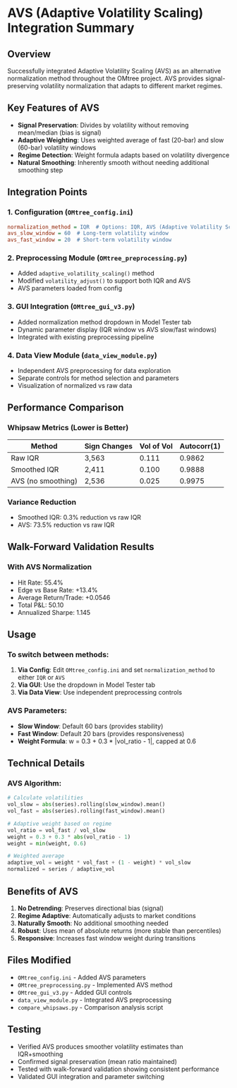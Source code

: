 # AVS (Adaptive Volatility Scaling) Integration Summary

## Overview
Successfully integrated Adaptive Volatility Scaling (AVS) as an alternative normalization method throughout the OMtree project. AVS provides signal-preserving volatility normalization that adapts to different market regimes.

## Key Features of AVS
- **Signal Preservation**: Divides by volatility without removing mean/median (bias is signal)
- **Adaptive Weighting**: Uses weighted average of fast (20-bar) and slow (60-bar) volatility windows
- **Regime Detection**: Weight formula adapts based on volatility divergence
- **Natural Smoothing**: Inherently smooth without needing additional smoothing step

## Integration Points

### 1. Configuration (`OMtree_config.ini`)
```ini
normalization_method = IQR  # Options: IQR, AVS (Adaptive Volatility Scaling)
avs_slow_window = 60  # Long-term volatility window
avs_fast_window = 20  # Short-term volatility window
```

### 2. Preprocessing Module (`OMtree_preprocessing.py`)
- Added `adaptive_volatility_scaling()` method
- Modified `volatility_adjust()` to support both IQR and AVS
- AVS parameters loaded from config

### 3. GUI Integration (`OMtree_gui_v3.py`)
- Added normalization method dropdown in Model Tester tab
- Dynamic parameter display (IQR window vs AVS slow/fast windows)
- Integrated with existing preprocessing pipeline

### 4. Data View Module (`data_view_module.py`)
- Independent AVS preprocessing for data exploration
- Separate controls for method selection and parameters
- Visualization of normalized vs raw data

## Performance Comparison

### Whipsaw Metrics (Lower is Better)
| Method | Sign Changes | Vol of Vol | Autocorr(1) |
|--------|-------------|------------|-------------|
| Raw IQR | 3,563 | 0.111 | 0.9862 |
| Smoothed IQR | 2,411 | 0.100 | 0.9888 |
| AVS (no smoothing) | 2,536 | 0.025 | 0.9975 |

### Variance Reduction
- Smoothed IQR: 0.3% reduction vs raw IQR
- AVS: 73.5% reduction vs raw IQR

## Walk-Forward Validation Results

### With AVS Normalization
- Hit Rate: 55.4%
- Edge vs Base Rate: +13.4%
- Average Return/Trade: +0.0546
- Total P&L: 50.10
- Annualized Sharpe: 1.145

## Usage

### To switch between methods:
1. **Via Config**: Edit `OMtree_config.ini` and set `normalization_method` to either `IQR` or `AVS`
2. **Via GUI**: Use the dropdown in Model Tester tab
3. **Via Data View**: Use independent preprocessing controls

### AVS Parameters:
- **Slow Window**: Default 60 bars (provides stability)
- **Fast Window**: Default 20 bars (provides responsiveness)
- **Weight Formula**: w = 0.3 + 0.3 * |vol_ratio - 1|, capped at 0.6

## Technical Details

### AVS Algorithm:
```python
# Calculate volatilities
vol_slow = abs(series).rolling(slow_window).mean()
vol_fast = abs(series).rolling(fast_window).mean()

# Adaptive weight based on regime
vol_ratio = vol_fast / vol_slow
weight = 0.3 + 0.3 * abs(vol_ratio - 1)
weight = min(weight, 0.6)

# Weighted average
adaptive_vol = weight * vol_fast + (1 - weight) * vol_slow
normalized = series / adaptive_vol
```

## Benefits of AVS
1. **No Detrending**: Preserves directional bias (signal)
2. **Regime Adaptive**: Automatically adjusts to market conditions
3. **Naturally Smooth**: No additional smoothing needed
4. **Robust**: Uses mean of absolute returns (more stable than percentiles)
5. **Responsive**: Increases fast window weight during transitions

## Files Modified
- `OMtree_config.ini` - Added AVS parameters
- `OMtree_preprocessing.py` - Implemented AVS method
- `OMtree_gui_v3.py` - Added GUI controls
- `data_view_module.py` - Integrated AVS preprocessing
- `compare_whipsaws.py` - Comparison analysis script

## Testing
- Verified AVS produces smoother volatility estimates than IQR+smoothing
- Confirmed signal preservation (mean ratio maintained)
- Tested with walk-forward validation showing consistent performance
- Validated GUI integration and parameter switching